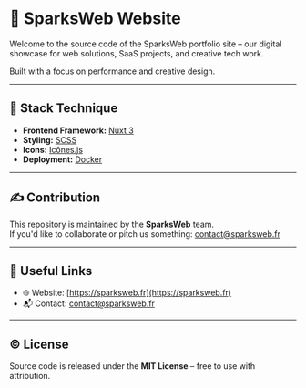 # 💼 SparksWeb Website

Welcome to the source code of the SparksWeb portfolio site – our digital showcase for web solutions, SaaS projects, and creative tech work.

Built with a focus on performance and creative design.

---

## 🧠 Stack Technique

- **Frontend Framework:** [Nuxt 3](https://nuxt.com)
- **Styling:** [SCSS](https://sass-lang.com/)
- **Icons:** [Icônes.js](https://icones.js.org/)
- **Deployment:** [Docker](https://www.docker.com/)

---

## ✍️ Contribution

This repository is maintained by the **SparksWeb** team.  
If you'd like to collaborate or pitch us something: [contact@sparksweb.fr](mailto:contact@sparksweb.fr)

---

## 🔗 Useful Links

- 🌐 Website: [https://sparksweb.fr](https://sparksweb.fr)
- 📬 Contact: [contact@sparksweb.fr](mailto:contact@sparksweb.fr)

---

## ©️ License

Source code is released under the **MIT License** – free to use with attribution.
